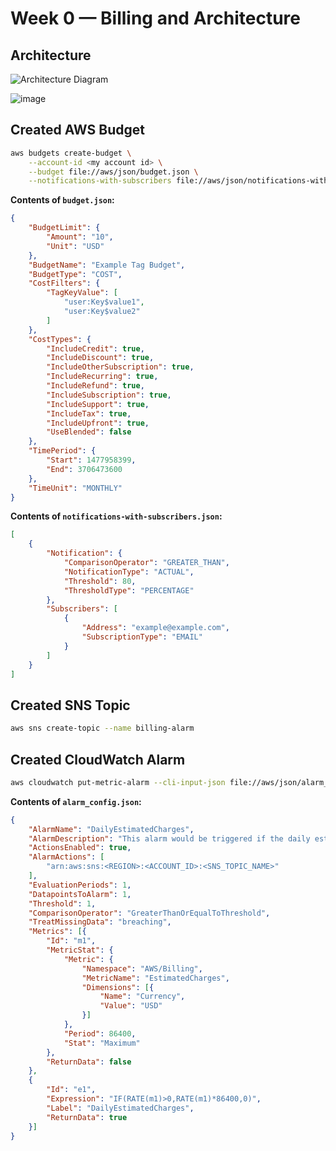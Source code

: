 # Week 0 — Billing and Architecture

## Architecture
![Architecture Diagram](https://lucid.app/lucidchart/b84c00f9-ac2b-4977-8a4a-3b986635f02b/edit?viewport_loc=-374%2C-451%2C3333%2C1452%2C0_0&invitationId=inv_000645f4-8ee9-4f69-a47c-e23cef7a8867)

![image](https://github.com/user-attachments/assets/ec22c643-8d42-4336-85f8-d930ed417da9)


## Created AWS Budget
```bash
aws budgets create-budget \
    --account-id <my account id> \
    --budget file://aws/json/budget.json \
    --notifications-with-subscribers file://aws/json/notifications-with-subscribers.json
```

**Contents of `budget.json`:**
```json
{
    "BudgetLimit": {
        "Amount": "10",
        "Unit": "USD"
    },
    "BudgetName": "Example Tag Budget",
    "BudgetType": "COST",
    "CostFilters": {
        "TagKeyValue": [
            "user:Key$value1",
            "user:Key$value2"
        ]
    },
    "CostTypes": {
        "IncludeCredit": true,
        "IncludeDiscount": true,
        "IncludeOtherSubscription": true,
        "IncludeRecurring": true,
        "IncludeRefund": true,
        "IncludeSubscription": true,
        "IncludeSupport": true,
        "IncludeTax": true,
        "IncludeUpfront": true,
        "UseBlended": false
    },
    "TimePeriod": {
        "Start": 1477958399,
        "End": 3706473600
    },
    "TimeUnit": "MONTHLY"
}
```

**Contents of `notifications-with-subscribers.json`:**
```json
[
    {
        "Notification": {
            "ComparisonOperator": "GREATER_THAN",
            "NotificationType": "ACTUAL",
            "Threshold": 80,
            "ThresholdType": "PERCENTAGE"
        },
        "Subscribers": [
            {
                "Address": "example@example.com",
                "SubscriptionType": "EMAIL"
            }
        ]
    }
]
```

## Created SNS Topic
```bash
aws sns create-topic --name billing-alarm
```

## Created CloudWatch Alarm
```bash
aws cloudwatch put-metric-alarm --cli-input-json file://aws/json/alarm_config.json
```

**Contents of `alarm_config.json`:**
```json
{
    "AlarmName": "DailyEstimatedCharges",
    "AlarmDescription": "This alarm would be triggered if the daily estimated charges exceeds 1$",
    "ActionsEnabled": true,
    "AlarmActions": [
        "arn:aws:sns:<REGION>:<ACCOUNT_ID>:<SNS_TOPIC_NAME>"
    ],
    "EvaluationPeriods": 1,
    "DatapointsToAlarm": 1,
    "Threshold": 1,
    "ComparisonOperator": "GreaterThanOrEqualToThreshold",
    "TreatMissingData": "breaching",
    "Metrics": [{
        "Id": "m1",
        "MetricStat": {
            "Metric": {
                "Namespace": "AWS/Billing",
                "MetricName": "EstimatedCharges",
                "Dimensions": [{
                    "Name": "Currency",
                    "Value": "USD"
                }]
            },
            "Period": 86400,
            "Stat": "Maximum"
        },
        "ReturnData": false
    },
    {
        "Id": "e1",
        "Expression": "IF(RATE(m1)>0,RATE(m1)*86400,0)",
        "Label": "DailyEstimatedCharges",
        "ReturnData": true
    }]
}
```
